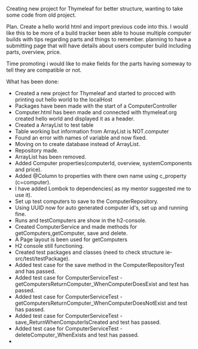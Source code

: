 Creating new project for Thymeleaf
for better structure, wanting to take some code from old project.

Plan.
Create a hello world html and import previous code into this.
I would like this to be more of a build tracker been able to house multiple computer builds with tips regarding
  parts and things to remember.
planning to have a submitting page that will have details about users computer build including parts, overview, price.

Time promoting i would like to make fields for the parts having someway to tell they are compatible or not.


What has been done:
- Created a new project for Thymeleaf and started to procced with printing out hello world to the localHost
- Packages have been made with the start of a ComputerController
- Computer.html has been made and connected with thymeleaf.org
    created hello world and displayed it as a header.
- Created a ArrayList to test table
- Table working but information from ArrayList is NOT.computer
- Found an error with names of variable and now fixed.
- Moving on to create database instead of ArrayList.
- Repository made.
- ArrayList has been removed.
- Added Computer properties(computerId, overview, systemComponents and price).
- Added @Column to properties with there own name using c_property (c=computer).
- I have added Lombok to dependencies( as my mentor suggested me to use it).
- Set up test computers to save to the ComputerRepository.
- Using UUID now for auto generated computer id's, set up and running fine.
- Runs and testComputers are show in the h2-console.
- Created ComputerService and made methods for getComputers,getComputer, save and delete.
- A Page layout is been used for getComputers
- H2 console still functioning.
- Created test packages and classes (need to check structure ie- src/test/testPackage).
- Added test case for the save method in the ComputerRepositoryTest and has passed.
- Added test case for ComputerServiceTest - getComputersReturnComputer_WhenComputerDoesExist and test has passed.
- Added test case for ComputerServiceTest - getComputersReturnComputer_WhenComputerDoesNotExist and test has passed.
- Added test case for ComputerServiceTest - save_ReturnWhenComputerIsCreated and test has passed.
- Added test case for ComputerServiceTest - deleteComputer_WhenExists and test has passed.
-